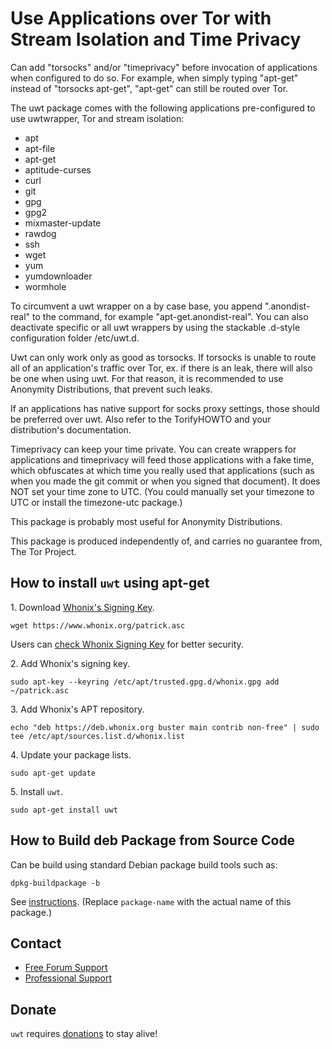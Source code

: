 # Use Applications over Tor with Stream Isolation and Time Privacy #

Can add "torsocks" and/or "timeprivacy" before invocation of applications when
configured to do so. For example, when simply typing "apt-get" instead of
"torsocks apt-get", "apt-get" can still be routed over Tor.

The uwt package comes with the following applications pre-configured to use
uwtwrapper, Tor and stream isolation:
- apt
- apt-file
- apt-get
- aptitude-curses
- curl
- git
- gpg
- gpg2
- mixmaster-update
- rawdog
- ssh
- wget
- yum
- yumdownloader
- wormhole

To circumvent a uwt wrapper on a by case base, you append ".anondist-real" to
the command, for example "apt-get.anondist-real". You can also deactivate
specific or all uwt wrappers by using the stackable .d-style configuration
folder /etc/uwt.d.

Uwt can only work only as good as torsocks. If torsocks is unable to route all
of an application's traffic over Tor, ex. if there is an leak, there will
also be one when using uwt. For that reason, it is recommended to use
Anonymity Distributions, that prevent such leaks.

If an applications has native support for socks proxy settings, those should
be preferred over uwt. Also refer to the TorifyHOWTO and your distribution's
documentation.

Timeprivacy can keep your time private. You can create wrappers for
applications and timeprivacy will feed those applications with a fake time,
which obfuscates at which time you really used that applications (such as when
you made the git commit or when you signed that document). It does NOT set
your time zone to UTC. (You could manually set your timezone to UTC or install
the timezone-utc package.)

This package is probably most useful for Anonymity Distributions.

This package is produced independently of, and carries no guarantee from,
The Tor Project.
## How to install `uwt` using apt-get ##

1\. Download [Whonix's Signing Key]().

```
wget https://www.whonix.org/patrick.asc
```

Users can [check Whonix Signing Key](https://www.whonix.org/wiki/Whonix_Signing_Key) for better security.

2\. Add Whonix's signing key.

```
sudo apt-key --keyring /etc/apt/trusted.gpg.d/whonix.gpg add ~/patrick.asc
```

3\. Add Whonix's APT repository.

```
echo "deb https://deb.whonix.org buster main contrib non-free" | sudo tee /etc/apt/sources.list.d/whonix.list
```

4\. Update your package lists.

```
sudo apt-get update
```

5\. Install `uwt`.

```
sudo apt-get install uwt
```

## How to Build deb Package from Source Code ##

Can be build using standard Debian package build tools such as:

```
dpkg-buildpackage -b
```

See [instructions](https://www.whonix.org/wiki/Dev/Build_Documentation/uwt). (Replace `package-name` with the actual name of this package.)

## Contact ##

* [Free Forum Support](https://forums.whonix.org)
* [Professional Support](https://www.whonix.org/wiki/Professional_Support)

## Donate ##

`uwt` requires [donations](https://www.whonix.org/wiki/Donate) to stay alive!
